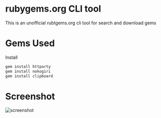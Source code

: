# rubygems.org CLI tool

This is an unofficial rubtgems.org cli tool for search and download gems

# Gems Used

Install

```ruby
gem install httparty
gem install nokogiri
gem install clipboard

```
# Screenshot
![screenshot](https://i.imgur.com/mBxweBx.png)
